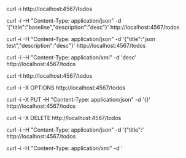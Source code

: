 curl -i http://localhost:4567/todos

curl -i -H "Content-Type: application/json" -d '{"title":"baseline","description":"desc"}' http://localhost:4567/todos

curl -i -H "Content-Type: application/json" -d '{"title":"json test","description":"desc"}' http://localhost:4567/todos

curl -i -H "Content-Type: application/xml" -d '<todo><title>xml test</title><description>desc</description></todo>' http://localhost:4567/todos

curl -I http://localhost:4567/todos

curl -i -X OPTIONS http://localhost:4567/todos

curl -i -X PUT -H "Content-Type: application/json" -d '{}' http://localhost:4567/todos

curl -i -X DELETE http://localhost:4567/todos

curl -i -H "Content-Type: application/json" -d '{"title":' http://localhost:4567/todos

curl -i -H "Content-Type: application/xml" -d '<todo><title>' http://localhost:4567/todos

curl -i http://localhost:4567/todos/{baseline_id}

curl -i -X PUT -H "Content-Type: application/json" -d '{"title":"updated"}' http://localhost:4567/todos/{some_id}

curl -i -X PUT -H "Content-Type: application/json" -d '{"title"' http://localhost:4567/todos/{bad_id}

curl -I http://localhost:4567/todos/{baseline_id}

curl -i -X OPTIONS http://localhost:4567/todos/{baseline_id}

curl -i -X DELETE http://localhost:4567/todos/{delete_id}

curl -i http://localhost:4567/todos/invalid-id-123

curl -i -X DELETE http://localhost:4567/todos/{double_id}
curl -i -X DELETE http://localhost:4567/todos/{double_id}

curl -i http://localhost:4567/todos/{baseline_id}/categories

curl -i -X OPTIONS http://localhost:4567/todos/{baseline_id}/categories

curl -I http://localhost:4567/todos/{baseline_id}/categories

curl -i http://localhost:4567/todos/{baseline_id}/tasksof

curl -i -X OPTIONS http://localhost:4567/todos/{baseline_id}/tasksof

curl -I http://localhost:4567/todos/{baseline_id}/tasksof
